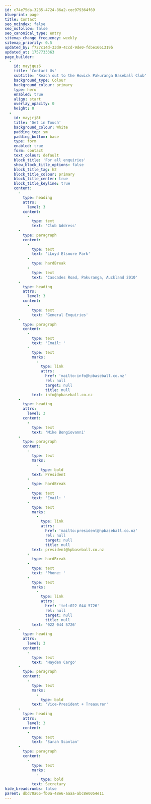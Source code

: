 ```yaml
---
id: c74e75da-3235-4724-86a2-cec979364f69
blueprint: page
title: Contact
seo_noindex: false
seo_nofollow: false
seo_canonical_type: entry
sitemap_change_frequency: weekly
sitemap_priority: 0.5
updated_by: f727c14d-33d9-4ccd-9de0-fdbe1661319b
updated_at: 1757733363
page_builder:
  -
    id: mayjquz6
    title: 'Contact Us'
    subtitle: 'Reach out to the Howick Pakuranga Baseball Club'
    background_type: Colour
    background_colour: primary
    type: hero
    enabled: true
    align: start
    overlay_opacity: 0
    height: 0
  -
    id: mayjrj8t
    title: 'Get in Touch'
    background_colour: White
    padding_top: sm
    padding_bottom: base
    type: form
    enabled: true
    form: contact
    text_colour: default
    block_title: 'For all enquiries'
    show_block_title_options: false
    block_title_tag: h2
    block_title_colour: primary
    block_title_center: true
    block_title_keyline: true
    content:
      -
        type: heading
        attrs:
          level: 3
        content:
          -
            type: text
            text: 'Club Address'
      -
        type: paragraph
        content:
          -
            type: text
            text: 'LLoyd Elsmore Park'
          -
            type: hardBreak
          -
            type: text
            text: 'Cascades Road, Pakuranga, Auckland 2010'
      -
        type: heading
        attrs:
          level: 3
        content:
          -
            type: text
            text: 'General Enquiries'
      -
        type: paragraph
        content:
          -
            type: text
            text: 'Email: '
          -
            type: text
            marks:
              -
                type: link
                attrs:
                  href: 'mailto:info@hpbaseball.co.nz'
                  rel: null
                  target: null
                  title: null
            text: info@hpbaseball.co.nz
      -
        type: heading
        attrs:
          level: 3
        content:
          -
            type: text
            text: 'Mike Bongiovanni'
      -
        type: paragraph
        content:
          -
            type: text
            marks:
              -
                type: bold
            text: President
          -
            type: hardBreak
          -
            type: text
            text: 'Email: '
          -
            type: text
            marks:
              -
                type: link
                attrs:
                  href: 'mailto:president@hpbaseball.co.nz'
                  rel: null
                  target: null
                  title: null
            text: president@hpbaseball.co.nz
          -
            type: hardBreak
          -
            type: text
            text: 'Phone: '
          -
            type: text
            marks:
              -
                type: link
                attrs:
                  href: 'tel:022 044 5726'
                  rel: null
                  target: null
                  title: null
            text: '022 044 5726'
      -
        type: heading
        attrs:
          level: 3
        content:
          -
            type: text
            text: 'Hayden Cargo'
      -
        type: paragraph
        content:
          -
            type: text
            marks:
              -
                type: bold
            text: 'Vice-President + Treasurer'
      -
        type: heading
        attrs:
          level: 3
        content:
          -
            type: text
            text: 'Sarah Scanlan'
      -
        type: paragraph
        content:
          -
            type: text
            marks:
              -
                type: bold
            text: Secretary
hide_breadcrumbs: false
parent: dbd70a65-fb0a-48e6-aaaa-abc8e0054e11
---
```


